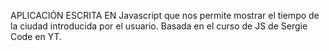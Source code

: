 APLICACIÓN ESCRITA EN Javascript que nos permite mostrar el tiempo de la ciudad introducida por el usuario.
Basada en el curso de JS de Sergie Code en YT.
